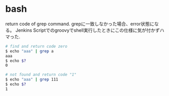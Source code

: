 # bash

return code of grep command.
grepに一致しなかった場合、error状態になる。
Jenkins Scriptでのgroovyでshell実行したときにこの仕様に気が付かずハマった.

```sh
# find and return code zero
$ echo "aaa" | grep a
aaa
$ echo $?
0

# not found and return code "1"
$ echo "aaa" | grep 111
$ echo $?
1
```
